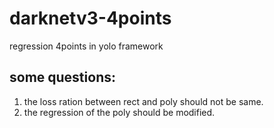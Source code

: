 # darknetv3-4points
regression 4points in yolo framework

## some questions:
  1. the loss ration between rect and poly should not be same.
  2. the regression of the poly should be modified.
